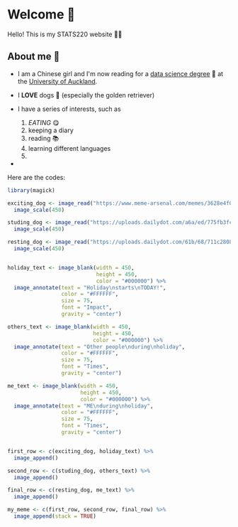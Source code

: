 # Welcome 🥳

Hello! This is my STATS220 website ✌🏻

## About me 👀

- I am a Chinese girl and I'm now reading for a [data science degree](https://www.auckland.ac.nz/en/study/study-options/find-a-study-option/data-science.html) 💖 at the [University of Auckland](https://www.auckland.ac.nz/en.html).

- I **LOVE** dogs 🥰 (especially the golden retriever)

- I have a series of interests, such as 
     1. *EATING* 😋
     2. keeping a diary
     3. reading 📚
     4. learning different languages 
     5. 
- 


Here are the codes:

```r
library(magick)

exciting_dog <- image_read("https://www.meme-arsenal.com/memes/3628e4f08adb608f0fb992baf7030062.jpg")%>%
  image_scale(450)

studing_dog <- image_read("https://uploads.dailydot.com/a6a/ed/775fb3fce3a1a902.jpg?auto=compress&fm=pjpg&ixlib=php-3.3.0")%>%
  image_scale(450)

resting_dog <- image_read("https://uploads.dailydot.com/61b/68/711c2808700a1bdd.jpg?auto=compress&fm=pjpg&ixlib=php-3.3.0")%>%
  image_scale(450)


holiday_text <- image_blank(width = 450,
                            height = 450,
                            color = "#000000") %>%
  image_annotate(text = "Holiday\nstarts\nTODAY!",
                 color = "#FFFFFF",
                 size = 75,
                 font = "Impact",
                 gravity = "center")

others_text <- image_blank(width = 450,
                           height = 450,
                           color = "#000000") %>%
  image_annotate(text = "Other people\nduring\nholiday",
                 color = "#FFFFFF",
                 size = 75,
                 font = "Times",
                 gravity = "center")

me_text <- image_blank(width = 450,
                       height = 450,
                       color = "#000000") %>%
  image_annotate(text = "ME\nduring\nholiday",
                 color = "#FFFFFF",
                 size = 75,
                 font = "Times",
                 gravity = "center")


first_row <- c(exciting_dog, holiday_text) %>%
  image_append()

second_row <- c(studing_dog, others_text) %>%
  image_append()

final_row <- c(resting_dog, me_text) %>%
  image_append()

my_meme <- c(first_row, second_row, final_row) %>%
  image_append(stack = TRUE)
  
```
